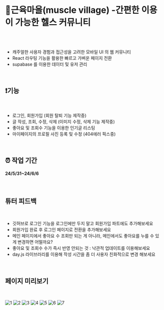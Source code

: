 # :muscle:근육마을(muscle village) -간편한 이용이 가능한 헬스 커뮤니티
<br><br>

- 캐주얼한 사용자 경험과 접근성을 고려한 모바일 UI 의 웹 커뮤니티
- React 라우팅 기능을 활용한 빠르고 가벼운 페이지 전환
- supabase 를 이용한 데이터 및 유저 관리

<br>

## :exclamation:기능
<br>


- 로그인, 회원가입 (회원 탈퇴 기능 제작중)
- 글 작성, 조회, 수정, 삭제 (이미지 수정, 삭제 기능 제작중)
- 좋아요 및 조회수 기능을 이용한 인기글 리스팅
- 마이페이지의 프로필 사진 등록 및 수정 (404에러 픽스중)

<br>


##  :alarm_clock: 작업 기간


#### 24/5/31~24/6/6


<br>


## 튜터 피드백
<br>

- 깃허브로 로그인 기능을 로그인에만 두지 말고 회원가입 파트에도 추가해보세요
- 회원가입 완료 후 로그인 페이지로 전환을 추가해보세요
- 메인 페이지에서 좋아요 수 조회만 되는 게 아니라, 메인에서도 좋아요를 누를 수 있게 변경하면 어떨까요?
- 좋아요 및 조회수 수가 즉시 반영 안되는 것 : 낙관적 업데이트를 이용해보세요
- day.js 라이브러리를 이용해 작성 시간을 좀 더 사용자 친화적으로 변경 해보세요

<br>

## 페이지 미리보기
<br>




![1](https://github.com/jonghoon7431/news-feed-project/assets/152875407/419206ca-f272-4ec9-9eb2-70a4a7134514)
![2](https://github.com/jonghoon7431/news-feed-project/assets/152875407/2173496d-5930-43a0-81df-8570eb537fb0)
![3](https://github.com/jonghoon7431/news-feed-project/assets/152875407/726e1e80-5877-4db0-ac83-819e56fa0cab)
![4](https://github.com/jonghoon7431/news-feed-project/assets/152875407/b7a4a929-6d65-4119-869d-3060a4258e6d)
![5](https://github.com/jonghoon7431/news-feed-project/assets/152875407/9ec4af50-3001-43ec-b684-e65d99e464ad)
![6](https://github.com/jonghoon7431/news-feed-project/assets/152875407/1ec4f002-0dde-4bae-a784-3843a5a6e999)
![7](https://github.com/jonghoon7431/news-feed-project/assets/152875407/8122b79f-554b-4a40-9942-a84a176bbb91)




